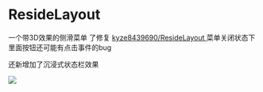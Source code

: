 # ResideLayout
一个带3D效果的侧滑菜单
了修复 <a href="https://github.com/kyze8439690/ResideLayout">kyze8439690/ResideLayout </a> 菜单关闭状态下里面按钮还可能有点击事件的bug

还新增加了沉浸式状态栏效果

<img src="http://img.blog.csdn.net/20150828144439356"/>

